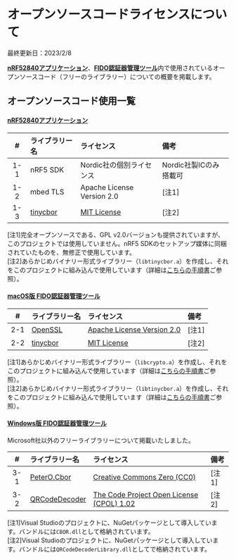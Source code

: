 # オープンソースコードライセンスについて

最終更新日：2023/2/8

<b>[nRF52840アプリケーション](nRF52840_app)</b>、<b>[FIDO認証器管理ツール](MaintenanceTool)</b>内で使用されているオープンソースコード（フリーのライブラリー）についての概要を掲載します。

## オープンソースコード使用一覧

#### [nRF52840アプリケーション](nRF52840_app)

|#|ライブラリー名|ライセンス|備考|
|:---:|:---|:---|:---|
|1-1|nRF5 SDK|Nordic社の個別ライセンス|Nordic社製ICのみ搭載可|
|1-2|mbed TLS|Apache License Version 2.0|[注1]|
|1-3|[tinycbor](https://github.com/intel/tinycbor)|[MIT License](https://github.com/intel/tinycbor/blob/master/LICENSE)|[注2]|

[注1]完全オープンソースである、GPL v2.0バージョンも提供されていますが、このプロジェクトでは使用していません。nRF5 SDKのセットアップ媒体に同梱されていたものを、無修正で使用しています。<br>
[注2]あらかじめバイナリー形式ライブラリー（`libtinycbor.a`）を作成し、それをこのプロジェクトに組み込んで使用しています（詳細は[こちらの手順書](Research/FIDO_2_0/TINYCBOR.md)ご参照）。<br>

#### [macOS版 FIDO認証器管理ツール](MaintenanceTool/macOSApp/README.md)

|#|ライブラリー名|ライセンス|備考|
|:---:|:---|:---|:---|
|2-1|[OpenSSL](https://github.com/openssl/openssl)|[Apache License Version 2.0](https://github.com/openssl/openssl/blob/master/LICENSE.txt)|[注1]|
|2-2|[tinycbor](https://github.com/intel/tinycbor)|[MIT License](https://github.com/intel/tinycbor/blob/master/LICENSE)|[注2]|

[注1]あらかじめバイナリー形式ライブラリー（`libcrypto.a`）を作成し、それをこのプロジェクトに組み込んで使用しています（詳細は[こちらの手順書](Research/Development/OPENSSLC.md)ご参照）。<br>
[注2]あらかじめバイナリー形式ライブラリー（`libtinycbor.a`）を作成し、それをこのプロジェクトに組み込んで使用しています（詳細は[こちらの手順書](Research/FIDO_2_0/TINYCBOR.md)ご参照）。<br>

#### [Windows版 FIDO認証器管理ツール](MaintenanceTool/dotNET/README.md)

Microsoft社以外のフリーライブラリーについて掲載いたしました。

|#|ライブラリー名|ライセンス|備考|
|:---:|:---|:---|:---|
|3-1|[PeterO.Cbor](https://github.com/peteroupc/CBOR)|[Creative Commons Zero (CC0)](https://creativecommons.org/publicdomain/zero/1.0/)|[注1]|
|3-2|[QRCodeDecoder](https://github.com/StefH/QRCode)|[The Code Project Open License (CPOL) 1.02](https://www.codeproject.com/info/cpol10.aspx)|[注2]|

[注1]Visual Studioのプロジェクトに、NuGetパッケージとして導入しています。バンドルには`CBOR.dll`として格納されています。<br>
[注2]Visual Studioのプロジェクトに、NuGetパッケージとして導入しています。バンドルには`QRCodeDecoderLibrary.dll`としてで格納されています。
